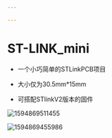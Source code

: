 ```yaml
---

---
```


# ST-LINK_mini

- 一个小巧简单的STLinkPCB项目


- 大小仅为30.5mm*15mm


- 可搭配STlinkV2版本的固件


![1594869511455]()

![1594869455986]()